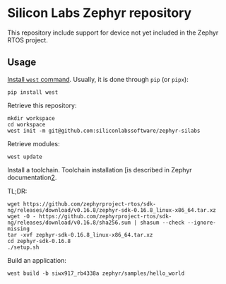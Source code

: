 Silicon Labs Zephyr repository
==============================

This repository include support for device not yet included in the Zephyr RTOS
project.

Usage
-----

[Install `west` command][1]. Usually, it is done through `pip` (or `pipx`):

    pip install west

Retrieve this repository:

    mkdir workspace
    cd workspace
    west init -m git@github.com:siliconlabssoftware/zephyr-silabs

Retrieve modules:

    west update

Install a toolchain. Toolchain installation [is described in Zephyr
documentation[2].

TL;DR:

    wget https://github.com/zephyrproject-rtos/sdk-ng/releases/download/v0.16.8/zephyr-sdk-0.16.8_linux-x86_64.tar.xz
    wget -O - https://github.com/zephyrproject-rtos/sdk-ng/releases/download/v0.16.8/sha256.sum | shasum --check --ignore-missing
    tar -xvf zephyr-sdk-0.16.8_linux-x86_64.tar.xz
    cd zephyr-sdk-0.16.8
    ./setup.sh

Build an application:

    west build -b siwx917_rb4338a zephyr/samples/hello_world


[1]: https://docs.zephyrproject.org/latest/develop/west/install.html
[2]: https://docs.zephyrproject.org/latest/develop/toolchains/index.html
